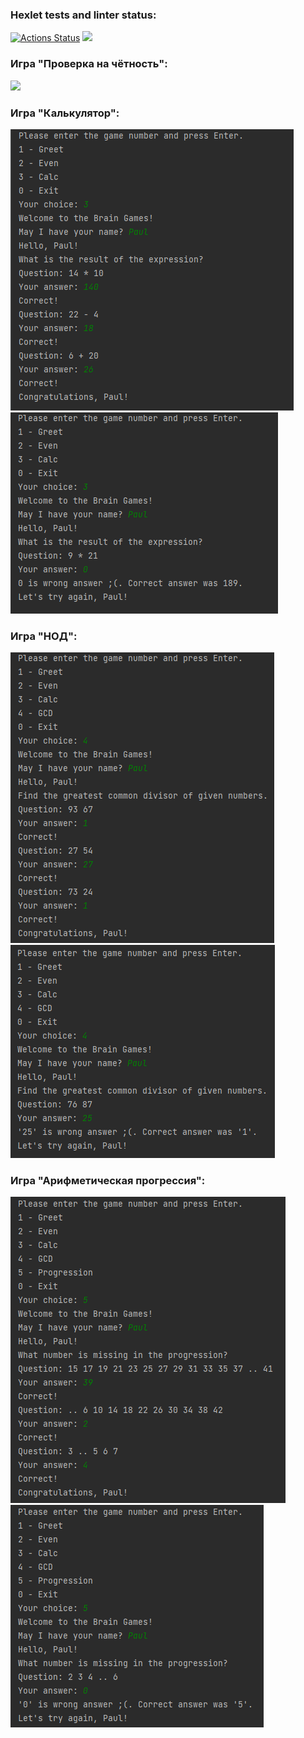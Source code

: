 ### Hexlet tests and linter status:
[![Actions Status](https://github.com/Phareala/java-project-61/workflows/hexlet-check/badge.svg)](https://github.com/Phareala/java-project-61/actions)
<a href="https://codeclimate.com/github/Phareala/java-project-61/maintainability"><img src="https://api.codeclimate.com/v1/badges/3630025a9ad4faba4adc/maintainability" /></a>
### Игра "Проверка на чётность":
<a href="https://asciinema.org/a/Nj4cjKpKg6vAkHQb1eMH35qrk" target="_blank"><img src="https://asciinema.org/a/Nj4cjKpKg6vAkHQb1eMH35qrk.svg" /></a>
### Игра "Калькулятор":
![img.png](img.png)
![img_1.png](img_1.png)
### Игра "НОД":
![img_2.png](img_2.png)
![img_3.png](img_3.png)
### Игра "Арифметическая прогрессия":
![img_4.png](img_4.png)
![img_5.png](img_5.png)